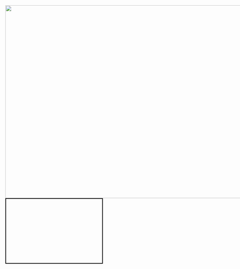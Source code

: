 <html>
  <head>
   <title></title>
   <style>
    .contenedor{
   text-aling:center;
   height:600px;
   width:1200;
   float:left;
   }
   .contenedor1{
     text-aling:center;
     background:whrite;
     border:2px solid black;
      height:200px;
      width:300;
      float:left;
     }
   </style>
   </head>
  <body>
 <div class="contenedor">
  <img src="https://i.pinimg.com/originals/45/85/76/45857680b9afcaf0782e0b5788ec7fd2.jpg" width="1200px" height="600px">
   <div class="contenedor1">
     
   
 </body>
 </html>
